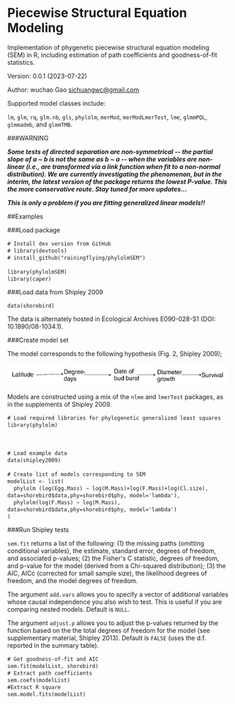 # Piecewise Structural Equation Modeling

  Implementation of phygenetic piecewise structural equation modeling (SEM) in R, including estimation of path coefficients and goodness-of-fit statistics. 
  


Version: 0.0.1 (2023-07-22)

Author: wuchao Gao <sichuangwc@gmail.com>

Supported model classes include: 

  `lm`, `glm`, `rq`, `glm.nb`, `gls`, `phylolm`, `merMod`, `merModLmerTest`, `lme`, `glmmPQL`, `glmmadmb`, and `glmmTMB`.
  
###WARNING

***Some tests of directed separation are non-symmetrical -- the partial slope of a ~ b is not the same as b ~ a -- when the variables are non-linear (i.e., are transformed via a link function when fit to a non-normal distribution). We are currently investigating the phenomenon, but in the interim, the latest version of the package returns the lowest P-value. This the more conservative route. Stay tuned for more updates...***

***This is only a problem if you are fitting generalized linear models!!***

##Examples

###Load package

```
# Install dev version from GitHub
# library(devtools)
# install_github("rainingflying/phylolmSEM")

library(phylolmSEM)
library(caper)
```

###Load data from Shipley 2009

```
data(shorebird)
```
The data is alternately hosted in Ecological Archives E090-028-S1 (DOI: 10.1890/08-1034.1).

###Create model set


The model corresponds to the following hypothesis (Fig. 2, Shipley 2009);

![Shipley 2009 Fig. 2](https://raw.githubusercontent.com/jslefche/jslefche.github.io/master/img/shipley_2009.jpg)

Models are constructed using a mix of the `nlme` and `lmerTest` packages, as in the supplements of Shipley 2009. 

```
# Load required libraries for phylogenetic generalized least squares
library(phylolm)



# Load example data
data(shipley2009)

# Create list of models corresponding to SEM
modelList <- list(
  phylolm (log(Egg.Mass) ~ log(M.Mass)+log(F.Mass)+log(Cl.size), data=shorebird$data,phy=shorebird$phy, model='lambda'),
  phylolm(log(F.Mass) ~ log(M.Mass), data=shorebird$data,phy=shorebird$phy, model='lambda')
)
```

###Run Shipley tests

`sem.fit` returns a list of the following:
(1) the missing paths (omitting conditional variables), the estimate, standard error, degrees of freedom, and associated p-values;
(2) the Fisher's C statistic, degrees of freedom, and p-value for the model (derived from a Chi-squared distribution);
(3) the AIC, AICc (corrected for small sample size), the likelihood degrees of freedom, and the model degrees of freedom.

The argument `add.vars` allows you to specify a vector of additional variables whose causal independence you also wish to test. This is useful if you are comparing nested models. Default is `NULL`.

The argument `adjust.p` allows you to adjust the p-values returned by the function based on the the total degrees of freedom for the model (see supplementary material, Shipley 2013). Default is `FALSE` (uses the d.f. reported in the summary table).


```
# Get goodness-of-fit and AIC
sem.fit(modelList, shorebird)
# Extract path coefficients
sem.coefs(modelList)
#Extract R square
sem.model.fits(modelList)

```

